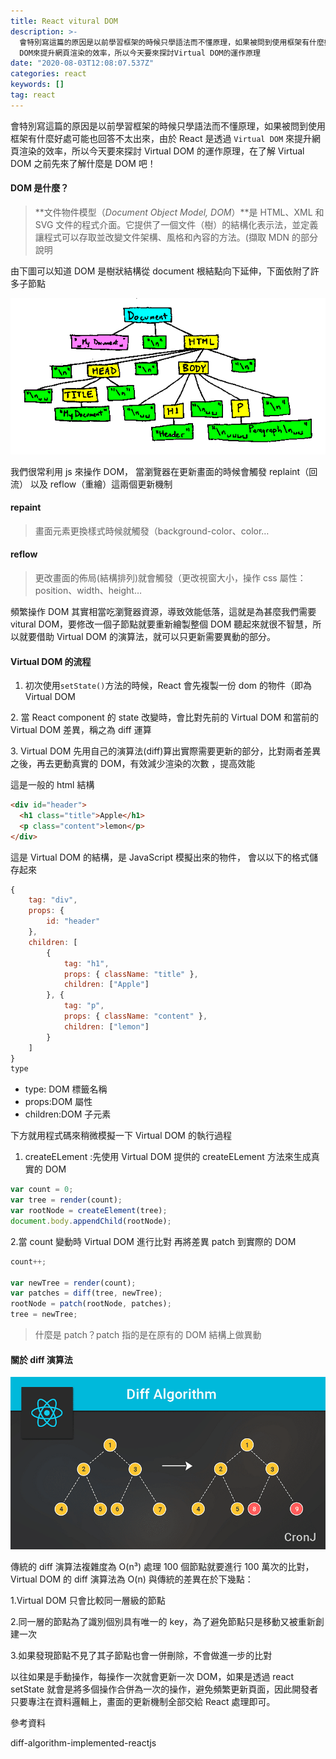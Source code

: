 ```yaml
---
title: React vitural DOM
description: >-
  會特別寫這篇的原因是以前學習框架的時候只學語法而不懂原理，如果被問到使用框架有什麼好處可能也回答不太出來，由於React是透過Virtual
  DOM來提升網頁渲染的效率，所以今天要來探討Virtual DOM的運作原理
date: "2020-08-03T12:08:07.537Z"
categories: react
keywords: []
tag: react
---
```


會特別寫這篇的原因是以前學習框架的時候只學語法而不懂原理，如果被問到使用框架有什麼好處可能也回答不太出來，由於 React 是透過 `Virtual DOM` 來提升網頁渲染的效率，所以今天要來探討 Virtual DOM 的運作原理，在了解 Virtual DOM 之前先來了解什麼是 DOM 吧！

#### DOM 是什麼？

> **文件物件模型（_Document Object Model, DOM_）**是 HTML、XML 和 SVG 文件的程式介面。它提供了一個文件（樹）的結構化表示法，並定義讓程式可以存取並改變文件架構、風格和內容的方法。(擷取 MDN 的部分說明

由下圖可以知道 DOM 是樹狀結構從 document 根結點向下延伸，下面依附了許多子節點

![](/img/1__bt6YTfE4GE__xdpaecnyWrg.png)

我們很常利用 js 來操作 DOM， 當瀏覽器在更新畫面的時候會觸發 replaint（回流） 以及 reflow（重繪）這兩個更新機制

#### repaint

> 畫面元素更換樣式時候就觸發（background-color、color…

#### reflow

> 更改畫面的佈局(結構排列)就會觸發（更改視窗大小，操作 css 屬性：position、width、height…

頻繁操作 DOM 其實相當吃瀏覽器資源，導致效能低落，這就是為甚麼我們需要 vitural DOM，要修改一個子節點就要重新繪製整個 DOM 聽起來就很不智慧，所以就要借助 Virtual DOM 的演算法，就可以只更新需要異動的部分。

#### Virtual DOM 的流程

1.  初次使用`setState()`方法的時候，React 會先複製一份 dom 的物件（即為 Virtual DOM

2\. 當 React component 的 state 改變時，會比對先前的 Virtual DOM 和當前的 Virtual DOM 差異，稱之為 diff 運算

3\. Virtual DOM 先用自己的演算法(diff)算出實際需要更新的部分，比對兩者差異之後，再去更動真實的 DOM，有效減少渲染的次數 ，提高效能

這是一般的 html 結構

```html
<div id="header">
  <h1 class="title">Apple</h1>
  <p class="content">lemon</p>
</div>
```

這是 Virtual DOM 的結構，是 JavaScript 模擬出來的物件， 會以以下的格式儲存起來

```javascript
{
    tag: "div",
    props: {
        id: "header"
    },
    children: [
        {
            tag: "h1",
            props: { className: "title" },
            children: ["Apple"]
        }, {
            tag: "p",
            props: { className: "content" },
            children: ["lemon"]
        }
    ]
}
type
```

- type: DOM 標籤名稱
- props:DOM 屬性
- children:DOM 子元素

下方就用程式碼來稍微模擬一下 Virtual DOM 的執行過程

1.  createELement :先使用 Virtual DOM 提供的 createELement 方法來生成真實的 DOM

```javascript
var count = 0;
var tree = render(count);
var rootNode = createElement(tree);
document.body.appendChild(rootNode);
```

2.當 count 變動時 Virtual DOM 進行比對 再將差異 patch 到實際的 DOM

```javascript
count++;

var newTree = render(count);
var patches = diff(tree, newTree);
rootNode = patch(rootNode, patches);
tree = newTree;
```

> 什麼是 patch？patch 指的是在原有的 DOM 結構上做異動

#### 關於 diff 演算法

![](/img/1__tXvhza50EPKyLg80LxZVzA.png)

傳統的 diff 演算法複雜度為 O(n³) 處理 100 個節點就要進行 100 萬次的比對，Virtual DOM 的 diff 演算法為 O(n) 與傳統的差異在於下幾點：

1.Virtual DOM 只會比較同一層級的節點

2.同一層的節點為了識別個別具有唯一的 key，為了避免節點只是移動又被重新創建一次

3.如果發現節點不見了其子節點也會一併刪除，不會做進一步的比對

以往如果是手動操作，每操作一次就會更新一次 DOM，如果是透過 react setState 就會是將多個操作合併為一次的操作，避免頻繁更新頁面，因此開發者只要專注在資料邏輯上，畫面的更新機制全部交給 React 處理即可。

參考資料

diff-algorithm-implemented-reactjs
